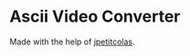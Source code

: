 # Ascii Video Converter

Made with the help of [jpetitcolas](https://github.com/jpetitcolas/ascii-art-converter).
